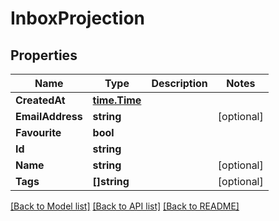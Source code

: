 # InboxProjection

## Properties

Name | Type | Description | Notes
------------ | ------------- | ------------- | -------------
**CreatedAt** | [**time.Time**](time.Time.md) |  | 
**EmailAddress** | **string** |  | [optional] 
**Favourite** | **bool** |  | 
**Id** | **string** |  | 
**Name** | **string** |  | [optional] 
**Tags** | **[]string** |  | [optional] 

[[Back to Model list]](../README.md#documentation-for-models) [[Back to API list]](../README.md#documentation-for-api-endpoints) [[Back to README]](../README.md)


